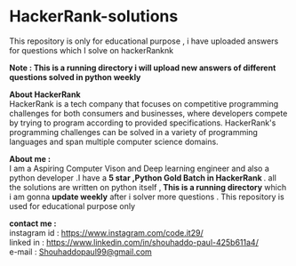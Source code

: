 # HackerRank-solutions
This repository is only for educational purpose , i have uploaded answers for  questions which I solve on hackerRanknk

<b>Note : This is a running directory i will upload new answers of different questions solved in python weekly <br></b>  

<b>About HackerRank</b><br>
HackerRank is a tech company that focuses on competitive programming challenges for both consumers and businesses,
where developers compete by trying to program according to provided specifications.
HackerRank's programming challenges can be solved in a variety of programming languages and span multiple computer science domains.

<b>About me :</b><br>
I am a Aspiring Computer Vison and Deep learning engineer  and also a python developer .I have a <b>5 star ,Python Gold Batch in HackerRank </b> . all the solutions are written on python itself ,<b> This is a running directory</b> which i am gonna <b>update weekly</b> after i solver more questions .
This repository is used for educational purpose only

<b>contact me :</b><br>
instagram id  :  https://www.instagram.com/code.it29/  <br>
linked in : https://www.linkedin.com/in/shouhaddo-paul-425b611a4/ <br>
e-mail : Shouhaddopaul99@gmail.com
